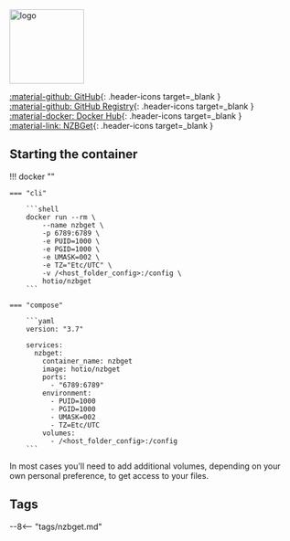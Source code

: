 <img src="https://hotio.dev/img/nzbget.png" alt="logo" height="130" width="130">

[:material-github: GitHub](https://github.com/hotio/nzbget){: .header-icons target=_blank }  
[:material-github: GitHub Registry](https://github.com/orgs/hotio/packages/container/package/nzbget){: .header-icons target=_blank }  
[:material-docker: Docker Hub](https://hub.docker.com/r/hotio/nzbget){: .header-icons target=_blank }  
[:material-link: NZBGet](https://github.com/nzbget/nzbget){: .header-icons target=_blank }  

## Starting the container

!!! docker ""

    === "cli"

        ```shell
        docker run --rm \
            --name nzbget \
            -p 6789:6789 \
            -e PUID=1000 \
            -e PGID=1000 \
            -e UMASK=002 \
            -e TZ="Etc/UTC" \
            -v /<host_folder_config>:/config \
            hotio/nzbget
        ```

    === "compose"

        ```yaml
        version: "3.7"

        services:
          nzbget:
            container_name: nzbget
            image: hotio/nzbget
            ports:
              - "6789:6789"
            environment:
              - PUID=1000
              - PGID=1000
              - UMASK=002
              - TZ=Etc/UTC
            volumes:
              - /<host_folder_config>:/config
        ```

In most cases you'll need to add additional volumes, depending on your own personal preference, to get access to your files.

## Tags

--8<-- "tags/nzbget.md"
